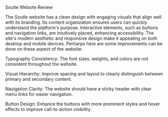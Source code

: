 Soutle Website Review

The Soutle website has a clean design with engaging visuals that align well with its branding. Its content organization ensures users can quickly understand the platform's purpose. Interactive elements, such as buttons and navigation links, are intuitively placed, enhancing accessibility. The site's modern aesthetic and responsive design make it appealing on both desktop and mobile devices. Perharps here are some improvements can be done on these aspect of the website:

Typography Consistency: The font sizes, weights, and colors are not consistent throughout the website.

Visual Hierarchy: Improve spacing and layout to clearly distinguish between primary and secondary content.

Navigation Clarity: The website should have a sticky header with clear menu links for easier navigation.

Button Design: Enhance the buttons with more prominent styles and hover effects to improve call-to-action visibility.